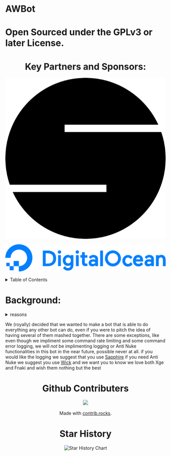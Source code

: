 # AWBot

# Open Sourced under the GPLv3 or later License.

<div align="center">

# Key Partners and Sponsors:

[![OpenStatus](./assets/branding/openstatus.svg)](https://openstatus.dev)

[![Digital Ocean](./assets/branding/digitalocean.png)](https://digitalocean.com)


</div>

<details>
<summary>Table of Contents</summary>

- [AWBot](#awbot)
- [License](#open-sourced-under-the-gplv3-or-later-license)
- [Table of Contents](#table-of-contents)
- [Background](#background)
</details>

# Background:

<details>
    <summary>reasons</summary>

There are many reasons for this project, some of them good some of them bad. All of them have to do with the general landscape of Discord right now and the way that Discord is treating *good* developers, and how developers are treating users and what discord is letting *bad* developers get away with.

</details>

We (royally) decided that we wanted to make a bot that is able to do everything any other bot can do, even if you were to pitch the idea of having several of them mashed together. There are some exceptions, like even though we impliment some command rate limiting and some command error logging, we will *not* be implimenting logging or Anti Nuke functionalities in this bot in the near future, possible never at all. if you would like the logging we suggest that you use [Sapphire](https://sapphire.xyz/?ref=awbot) if you need Anti Nuke we suggest you use [Wick](https://wickbot.com/?ref=awbot) and we want you to know we love both Xge and Fnaki and wish them nothing but the best






<div align="center">

# Github Contributers

<a href="https://github.com/awfixers-stuff/awbot/graphs/contributors">
  <img src="https://contrib.rocks/image?repo=awfixers-stuff/awbot" />
</a>

Made with [contrib.rocks](https://contrib.rocks).


# Star History

<picture>
  <source media="(prefers-color-scheme: dark)" srcset="https://api.star-history.com/svg?repos=awfixers-stuff/awbot&type=Date&theme=dark" />
  <source media="(prefers-color-scheme: light)" srcset="https://api.star-history.com/svg?repos=awfixers-stuff/awbot&type=Date" />
  <img alt="Star History Chart" src="https://api.star-history.com/svg?repos=awfixers-stuff/awbot&type=Date" />
</picture>
